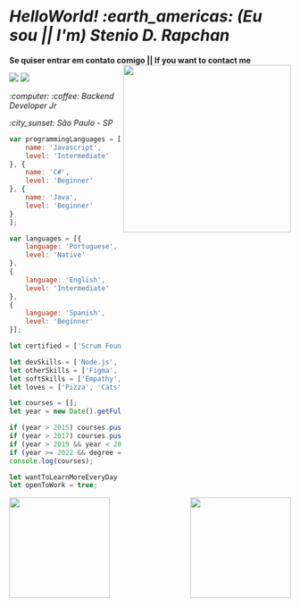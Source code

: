 <h1><em> HelloWorld! :earth_americas: (Eu sou || I'm) Stenio D. Rapchan </em></h1>

**Se quiser entrar em contato comigo || If you want to contact me** <img align='right' src="https://cdnb.artstation.com/p/assets/images/images/011/676/781/original/pixel-jeff-cafe.gif?1530807813" width="300"> 

<a href="https://www.linkedin.com/in/stenio-dias-rapchan/" target="_blank"><img src="https://img.shields.io/badge/-LinkedIn-%230077B5?style=for-the-badge&logo=linkedin&logoColor=white" target="_blank"></a> 
<a href = "mailto:steniodr@hotmail.com"><img src="https://img.shields.io/badge/Microsoft_Outlook-0078D4?style=for-the-badge&logo=microsoft-outlook&logoColor=white" target="_blank"></a> 

<p><em> :computer: :coffee: Backend Developer Jr </em></p>
<p><em> :city_sunset: São Paulo - SP </em></p>





```javascript
var programmingLanguages = [{
    name: 'Javascript',
    level: 'Intermediate'
}, {
    name: 'C#',
    level: 'Beginner'
}, {
    name: 'Java',
    level: 'Beginner'
}
];

var languages = [{
    language: 'Portuguese',
    level: 'Native'
},
{
    language: 'English',
    level: 'Intermediate'
},
{
    language: 'Spanish',
    level: 'Beginner'
}];

let certified = ['Scrum Foundation Professional Certificate (SFPC) - (Português)', 'Kanban Foundation KIRF (Português)', 'Remote Work and Virtual Collaboration - (Portuguese)', 'Become Remote', 'HTML Web Developer', 'Pensamento Crítico'];

let devSkills = ['Node.js', 'APIs', 'Puppeteer', 'Playwright', 'Express', 'Git', 'Sequelize', 'Requests', 'PM2', 'MySQL', 'HTML', 'CSS'];
let otherSkills = ['Figma', 'Adobe XD', 'AnyDesk', 'Oracle VM VirtualBox', 'Insomnia', 'Postman', 'Trello', 'CNAB', 'JSON', 'JSON Schema'];
let softSkills = ['Empathy', 'Communicative', 'Proactive', 'DesireToLearn', 'Humorous', 'Pair programming', 'Team work'];
let loves = ['Pizza', 'Cats', 'Travel', 'Code', 'Coffee'];

let courses = [];
let year = new Date().getFullYear();

if (year > 2015) courses.push('High School - Complete');
if (year > 2017) courses.push('Computer Technician - Complete');
if (year > 2019 && year < 2022) courses.push('Information System - In progress');
if (year >= 2022 && degree == true) courses.splice(2, 1, 'Information System - Complete');
console.log(courses);

let wantToLearnMoreEveryDay = true;
let openToWork = true;

```
 <div>
  <a href="https://github.com/steniodr">
  <img align="left" height="180em" src="https://github-readme-stats.vercel.app/api?username=steniodr&show_icons=true&theme=radical&include_all_commits=true&count_private=true"/>
  <img align="right" height="180em" src="https://github-readme-stats.vercel.app/api/top-langs/?username=steniodr&layout=compact&langs_count=7&theme=radical"/>
</div> 
